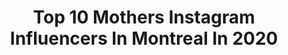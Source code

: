 ---
title: Top 10 Mothers Instagram Influencers In Montreal In 2020
description: >-
  Find top mothers Instagram influencers in Montreal in 2020. Most popular hashtags: #canada #stayhome #love #dance.
platform: Instagram
profiles:
  - username: "itssaliaa"
    fullname: >-
      Sali  Fashion|Style|Travel
    location: "Canada"
    followers: 7129
    engagement: 481
    commentsToLikes: 0.194131
    id: ck55n6jld5l2s0i11llerplax
    verified: false
    hashtags: "#goingcrazytogether, #nusret, #myohstory, #staystrong"
  - username: "lisamaartinez"
    fullname: >-
      Olmands
    location: "Canada"
    followers: 2477
    engagement: 1670
    commentsToLikes: 0.031032
    id: ck5hs2garvvl70i11qt2xmi56
    verified: false
    hashtags: ""
  - username: "parezou"
    fullname: >-
      Arezou Pourghavami
    location: "Canada"
    followers: 152923
    engagement: 567
    commentsToLikes: 0.085730
    id: ck13cnele17n30i19u7gyb04o
    verified: false
    hashtags: "#happyaniversarymylove, #parezou, #happyvalentinesday, #stayhome"
  - username: "lu.cha.biao"
    fullname: >-
      JADE
    location: "Canada"
    followers: 2381
    engagement: 1220
    commentsToLikes: 0.054883
    id: ck5zpbr4psdkd0i14zqrnz4v1
    verified: false
    hashtags: "#greeneyeshadow, #maccosmetics, #portraitfolk, #creativeshoot"
  - username: "thefitballerina"
    fullname: >-
      Maude Sabourin
    location: "Canada"
    followers: 8710
    engagement: 400
    commentsToLikes: 0.014701
    id: ck6tpzhm2ojk50j71rn06kqqv
    verified: false
    hashtags: "#ilovemyjob, #photooftheday, #owningit, #pointeshoes"
  - username: "paradisaical"
    fullname: >-
      Wadih Moussa - Canada 🇨🇦 🇱🇧
    location: "Canada"
    followers: 7303
    engagement: 555
    commentsToLikes: 0.217833
    id: ck5cl17p9y1j50i11a8bkxsgq
    verified: false
    hashtags: "#sunsetlover, #insta, #ibnw, #sunshine"
  - username: "ielts_ale_aadi"
    fullname: >-
      🇮🇳ਵੱਟਾ ਤੋਂ ਵਲੈਤ ਤੱਕ 🇨🇦
    location: "Canada"
    followers: 47009
    engagement: 709
    commentsToLikes: 0.007771
    id: ck13coaip1cjb0i191py3y8kt
    verified: false
    hashtags: "#punjabiuniversity, #punjabimarried, #gidhalovers, #father"
  - username: "loveon.asunday"
    fullname: >-
      BROOKE DAVIES ☼
    location: "Canada"
    followers: 15230
    engagement: 526
    commentsToLikes: 0.160955
    id: ck8td2kcw1lk50j787vml322y
    verified: false
    hashtags: "#secondhandfirst, #isolation, #ad, #15weeks"
  - username: "tobieelynn"
    fullname: >-
      Tobie | Lifestyle Blog
    location: "Canada"
    followers: 2124
    engagement: 1529
    commentsToLikes: 0.204288
    id: ck8tc056dxswz0j78hx2897y0
    verified: false
    hashtags: ""
  - username: "loeppkyslife"
    fullname: >-
      Delilah Loeppky
    location: "Canada"
    followers: 42599
    engagement: 866
    commentsToLikes: 0.019348
    id: ck0w3287jr9bw0i1982ywrma2
    verified: false
    hashtags: ""
---